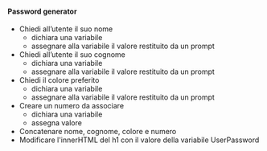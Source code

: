  ####  Password generator

 - Chiedi all’utente il suo nome
    - dichiara una variabile
    - assegnare alla variabile il valore restituito da un prompt
 - Chiedi all’utente il suo cognome
    - dichiara una variabile
    - assegnare alla variabile il valore restituito da un prompt
 - Chiedi il colore preferito
    - dichiara una variabile
    - assegnare alla variabile il valore restituito da un prompt
 - Creare un numero da associare 
    - dichiara una variabile
    - assegna valore
 - Concatenare nome, cognome, colore e numero 
- Modificare l'innerHTML del h1 con il valore della variabile UserPassword
